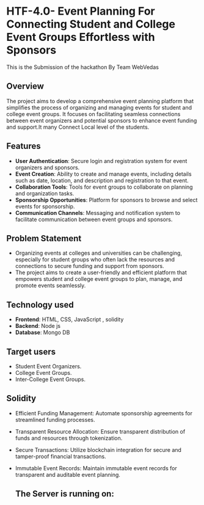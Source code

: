 
# HTF-4.0-  Event Planning For Connecting Student and College Event Groups Effortless with Sponsors

This is the Submission of the hackathon By Team WebVedas



## Overview
The project aims to develop a comprehensive event planning platform that simplifies the process of organizing and managing events for student and college event groups. It focuses on facilitating seamless connections between event organizers and potential sponsors to enhance event funding and support.It many Connect Local level of the students.
## Features
- **User Authentication**: Secure login and registration system for event organizers and sponsors.
- **Event Creation**: Ability to create and manage events, including details such as date, location, and description and registration to that event.
- **Collaboration Tools**: Tools for event groups to collaborate on planning and organization tasks.
- **Sponsorship Opportunities**: Platform for sponsors to browse and select events for sponsorship.
- **Communication Channels**: Messaging and notification system to facilitate communication between event groups and sponsors.

## Problem Statement
- Organizing events at colleges and universities can be challenging, especially for student groups who often lack the resources and connections to secure funding and support from sponsors. 
- The project aims to create a user-friendly and efficient platform that empowers student and college event groups to plan, manage, and promote events seamlessly. 
## Technology used
- **Frontend**: HTML, CSS, JavaScript , solidity
- **Backend**: Node js
- **Database**: Mongo DB
## Target users
* Student Event Organizers.
* College Event Groups.
* Inter-College Event Groups.
  
## Solidity
- Efficient Funding Management: Automate sponsorship agreements for streamlined funding processes.
- Transparent Resource Allocation: Ensure transparent distribution of funds and resources through tokenization.
- Secure Transactions: Utilize blockchain integration for secure and tamper-proof financial transactions.
- Immutable Event Records: Maintain immutable event records for transparent and auditable event planning.

  ## The Server is running on:

